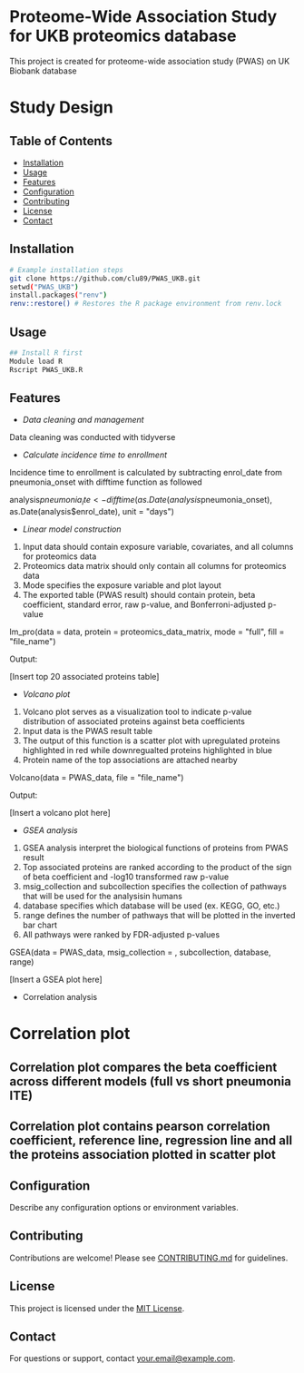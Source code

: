 # Proteome-Wide Association Study for UKB proteomics database

This project is created for proteome-wide association study (PWAS) on UK Biobank database

# Study Design

## Table of Contents

- [Installation](#installation)
- [Usage](#usage)
- [Features](#features)
- [Configuration](#configuration)
- [Contributing](#contributing)
- [License](#license)
- [Contact](#contact)

## Installation

```bash
# Example installation steps
git clone https://github.com/clu89/PWAS_UKB.git
setwd("PWAS_UKB")
install.packages("renv")
renv::restore() # Restores the R package environment from renv.lock
```

## Usage

```bash
## Install R first
Module load R
Rscript PWAS_UKB.R
```

## Features

- *Data cleaning and management*

Data cleaning was conducted with tidyverse

- *Calculate incidence time to enrollment*

Incidence time to enrollment is calculated by subtracting enrol_date from pneumonia_onset with difftime function as followed

analysis$pneumonia_ite <- difftime(as.Date(analysis$pneumonia_onset), as.Date(analysis$enrol_date), unit = "days")

- *Linear model construction*
1. Input data should contain exposure variable, covariates, and all columns for proteomics data
2. Proteomics data matrix should only contain all columns for proteomics data
3. Mode specifies the exposure variable and plot layout
4. The exported table (PWAS result) should contain protein, beta coefficient, standard error, raw p-value, and Bonferroni-adjusted p-value

lm_pro(data = data, protein = proteomics_data_matrix, mode = "full", fill = "file_name")

Output:

[Insert top 20 associated proteins table]

- *Volcano plot*
1. Volcano plot serves as a visualization tool to indicate p-value distribution of associated proteins against beta coefficients
2. Input data is the PWAS result table
3. The output of this function is a scatter plot with upregulated proteins highlighted in red while downregualted proteins highlighted in blue
4. Protein name of the top associations are attached nearby

Volcano(data = PWAS_data, file = "file_name")

Output:

[Insert a volcano plot here]

- *GSEA analysis*
1. GSEA analysis interpret the biological functions of proteins from PWAS result
2. Top associated proteins are ranked according to the product of the sign of beta coefficient and -log10 transformed raw p-value
3. msig_collection and subcollection specifies the collection of pathways that will be used for the analysisin humans
4. database specifies which database will be used (ex. KEGG, GO, etc.)
5. range defines the number of pathways that will be plotted in the inverted bar chart
6. All pathways were ranked by FDR-adjusted p-values

GSEA(data = PWAS_data, msig_collection = , subcollection, database, range)

[Insert a GSEA plot here]

- Correlation analysis
# Correlation plot
## Correlation plot compares the beta coefficient across different models (full vs short pneumonia ITE)
## Correlation plot contains pearson correlation coefficient, reference line, regression line and all the proteins association plotted in scatter plot

## Configuration

Describe any configuration options or environment variables.

## Contributing

Contributions are welcome! Please see [CONTRIBUTING.md](CONTRIBUTING.md) for guidelines.

## License

This project is licensed under the [MIT License](LICENSE).

## Contact

For questions or support, contact [your.email@example.com](mailto:your.email@example.com).
